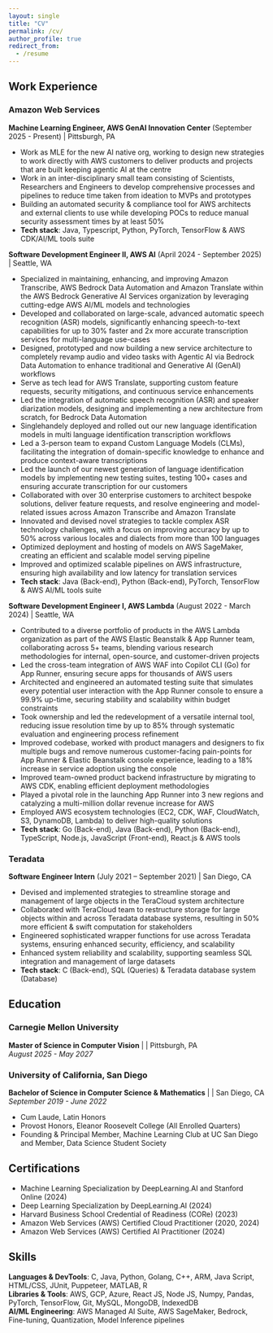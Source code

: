 ```yaml
---
layout: single
title: "CV"
permalink: /cv/
author_profile: true
redirect_from:
  - /resume
---
```


## Work Experience

### Amazon Web Services
**Machine Learning Engineer, AWS GenAI Innovation Center** (September 2025 - Present) | Pittsburgh, PA
- Work as MLE for the new AI native org, working to design new strategies to work directly with AWS customers to deliver
products and projects that are built keeping agentic AI at the centre
- Work in an inter-disciplinary small team consisting of Scientists, Researchers and Engineers to develop comprehensive processes and pipelines to reduce time taken from ideation to MVPs and prototypes
- Building an automated security & compliance tool for AWS architects and external clients to use while developing POCs to reduce
manual security assessment times by at least 50%
- **Tech stack**: Java, Typescript, Python, PyTorch, TensorFlow & AWS CDK/AI/ML tools suite

**Software Development Engineer II, AWS AI** (April 2024 - September 2025) | Seattle, WA
- Specialized in maintaining, enhancing, and improving Amazon Transcribe, AWS Bedrock Data Automation and Amazon Translate within the AWS Bedrock Generative AI Services organization by leveraging cutting-edge AWS AI/ML models and technologies
- Developed and collaborated on large-scale, advanced automatic speech recognition (ASR) models, significantly enhancing speech-to-text capabilities for up to 30% faster and 2x more accurate transcription services for multi-language use-cases
- Designed, prototyped and now building a new service architecture to completely revamp audio and video tasks with Agentic AI via Bedrock Data Automation to enhance traditional and Generative AI (GenAI) workflows
- Serve as tech lead for AWS Translate, supporting custom feature requests, security mitigations, and continuous service enhancements
- Led the integration of automatic speech recognition (ASR) and speaker diarization models, designing and implementing a new architecture from scratch, for Bedrock Data Automation
- Singlehandely deployed and rolled out our new language identification models in multi language identification transcription workflows
- Led a 3-person team to expand Custom Language Models (CLMs), facilitating the integration of domain-specific knowledge to enhance and produce context-aware transcriptions
- Led the launch of our newest generation of language identification models by implementing new testing suites, testing 100+ cases and ensuring accurate transcription for our customers
- Collaborated with over 30 enterprise customers to architect bespoke solutions, deliver feature requests, and resolve engineering and model-related issues across Amazon Transcribe and Amazon Translate
- Innovated and devised novel strategies to tackle complex ASR technology challenges, with a focus on improving accuracy by up to 50% across various locales and dialects from more than 100 languages
- Optimized deployment and hosting of models on AWS SageMaker, creating an efficient and scalable model serving pipeline
- Improved and optimized scalable pipelines on AWS infrastructure, ensuring high availability and low latency for translation services
- **Tech stack**: Java (Back-end), Python (Back-end), PyTorch, TensorFlow & AWS AI/ML tools suite

**Software Development Engineer I, AWS Lambda** (August 2022 - March 2024) | Seattle, WA
- Contributed to a diverse portfolio of products in the AWS Lambda organization as part of the AWS Elastic Beanstalk & App Runner team, collaborating across 5+ teams, blending various research methodologies for internal, open-source, and customer-driven projects
- Led the cross-team integration of AWS WAF into Copilot CLI (Go) for App Runner, ensuring secure apps for thousands of AWS users
- Architected and engineered an automated testing suite that simulates every potential user interaction with the App Runner console to ensure a 99.9% up-time, securing stability and scalability within budget constraints
- Took ownership and led the redevelopment of a versatile internal tool, reducing issue resolution time by up to 85% through systematic evaluation and engineering process refinement
- Improved codebase, worked with product managers and designers to fix multiple bugs and remove numerous customer-facing pain-points for App Runner & Elastic Beanstalk console experience, leading to a 18% increase in service adoption using the console
- Improved team-owned product backend infrastructure by migrating to AWS CDK, enabling efficient deployment methodologies
- Played a pivotal role in the launching App Runner into 3 new regions and catalyzing a multi-million dollar revenue increase for AWS
- Employed AWS ecosystem technologies (EC2, CDK, WAF, CloudWatch, S3, DynamoDB, Lambda) to deliver high-quality solutions
- **Tech stack**: Go (Back-end), Java (Back-end), Python (Back-end), TypeScript, Node.js, JavaScript (Front-end), React.js & AWS tools

### Teradata
**Software Engineer Intern** (July 2021 – September 2021) | San Diego, CA
- Devised and implemented strategies to streamline storage and management of large objects in the TeraCloud system architecture
- Collaborated with TeraCloud team to restructure storage for large objects within and across Teradata database systems, resulting in 50% more efficient & swift computation for stakeholders
- Engineered sophisticated wrapper functions for use across Teradata systems, ensuring enhanced security, efficiency, and scalability
- Enhanced system reliability and scalability, supporting seamless SQL integration and management of large datasets
- **Tech stack**: C (Back-end), SQL (Queries) & Teradata database system (Database)

## Education

### Carnegie Mellon University
**Master of Science in Computer Vision** | | Pittsburgh, PA   
*August 2025 - May 2027*

### University of California, San Diego
**Bachelor of Science in Computer Science & Mathematics** | | San Diego, CA  
*September 2019 - June 2022*
- Cum Laude, Latin Honors
- Provost Honors, Eleanor Roosevelt College (All Enrolled Quarters)
- Founding & Principal Member, Machine Learning Club at UC San Diego and Member, Data Science Student Society

## Certifications
- Machine Learning Specialization by DeepLearning.AI and Stanford Online (2024)
- Deep Learning Specialization by DeepLearning.AI (2024)
- Harvard Business School Credential of Readiness (CORe) (2023)
- Amazon Web Services (AWS) Certified Cloud Practitioner (2020, 2024)
- Amazon Web Services (AWS) Certified AI Practitioner (2024)

## Skills
**Languages & DevTools**: C, Java, Python, Golang, C++, ARM, Java Script, HTML/CSS, JUnit, Puppeteer, MATLAB, R  
**Libraries & Tools**: AWS, GCP, Azure, React JS, Node JS, Numpy, Pandas, PyTorch, TensorFlow, Git, MySQL, MongoDB, IndexedDB  
**AI/ML Engineering**: AWS Managed AI Suite, AWS SageMaker, Bedrock, Fine-tuning, Quantization, Model Inference pipelines
